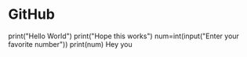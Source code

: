 # GitHub
print("Hello World")
print("Hope this works")
num=int(input("Enter your favorite number"))
print(num)
Hey you
